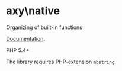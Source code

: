 # axy\native

Organizing of built-in functions

[Documentation](https://github.com/axypro/native/blob/master/doc/README.md).

PHP 5.4+

The library requires PHP-extension `mbstring`.
